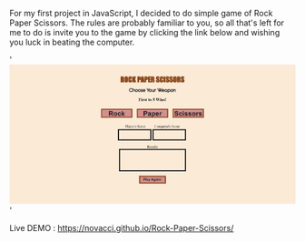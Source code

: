 For my first project in JavaScript, I decided to do simple game of Rock Paper Scissors.
The rules are probably familiar to you, so all that's left for me to do is invite you to the game by clicking the link below and wishing you luck in beating the computer.

'![RockPaperScissorsImg](assets/RockPapperScissors.jpg)'


Live DEMO : https://novacci.github.io/Rock-Paper-Scissors/
